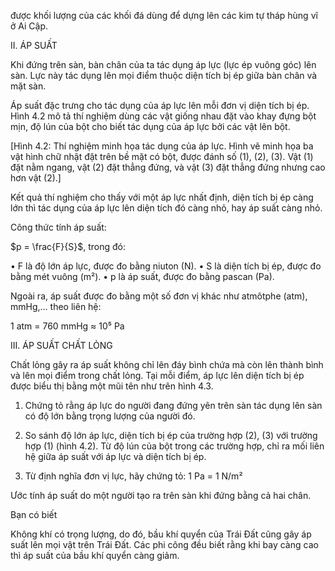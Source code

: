 được khối lượng của các khối đá dùng để dựng lên các kim tự tháp hùng vĩ ở Ai Cập.

II. ÁP SUẤT

Khi đứng trên sàn, bàn chân của ta tác dụng áp lực (lực ép vuông góc) lên sàn. Lực này tác dụng lên mọi điểm thuộc diện tích bị ép giữa bàn chân và mặt sàn.

Áp suất đặc trưng cho tác dụng của áp lực lên mỗi đơn vị diện tích bị ép. Hình 4.2 mô tả thí nghiệm dùng các vật giống nhau đặt vào khay đựng bột mịn, độ lún của bột cho biết tác dụng của áp lực bởi các vật lên bột.

[Hình 4.2: Thí nghiệm minh họa tác dụng của áp lực. Hình vẽ minh họa ba vật hình chữ nhật đặt trên bề mặt có bột, được đánh số (1), (2), (3). Vật (1) đặt nằm ngang, vật (2) đặt thẳng đứng, và vật (3) đặt thẳng đứng nhưng cao hơn vật (2).]

Kết quả thí nghiệm cho thấy với một áp lực nhất định, diện tích bị ép càng lớn thì tác dụng của áp lực lên diện tích đó càng nhỏ, hay áp suất càng nhỏ.

Công thức tính áp suất:

$p = \frac{F}{S}$, trong đó:

• F là độ lớn áp lực, được đo bằng niuton (N).
• S là diện tích bị ép, được đo bằng mét vuông (m²).
• p là áp suất, được đo bằng pascan (Pa).

Ngoài ra, áp suất được đo bằng một số đơn vị khác như atmôtphe (atm), mmHg,... theo liên hệ:

1 atm = 760 mmHg ≈ 10⁵ Pa

III. ÁP SUẤT CHẤT LỎNG

Chất lỏng gây ra áp suất không chỉ lên đáy bình chứa mà còn lên thành bình và lên mọi điểm trong chất lỏng. Tại mỗi điểm, áp lực lên diện tích bị ép được biểu thị bằng một mũi tên như trên hình 4.3.

1. Chứng tỏ rằng áp lực do người đang đứng yên trên sàn tác dụng lên sàn có độ lớn bằng trọng lượng của người đó.

2. So sánh độ lớn áp lực, diện tích bị ép của trường hợp (2), (3) với trường hợp (1) (hình 4.2). Từ độ lún của bột trong các trường hợp, chỉ ra mối liên hệ giữa áp suất với áp lực và diện tích bị ép.

3. Từ định nghĩa đơn vị lực, hãy chứng tỏ:
1 Pa = 1 N/m²

Ước tính áp suất do một người tạo ra trên sàn khi đứng bằng cả hai chân.

Bạn có biết

Không khí có trọng lượng, do đó, bầu khí quyển của Trái Đất cũng gây áp suất lên mọi vật trên Trái Đất. Các phi công đều biết rằng khi bay càng cao thì áp suất của bầu khí quyển càng giảm.